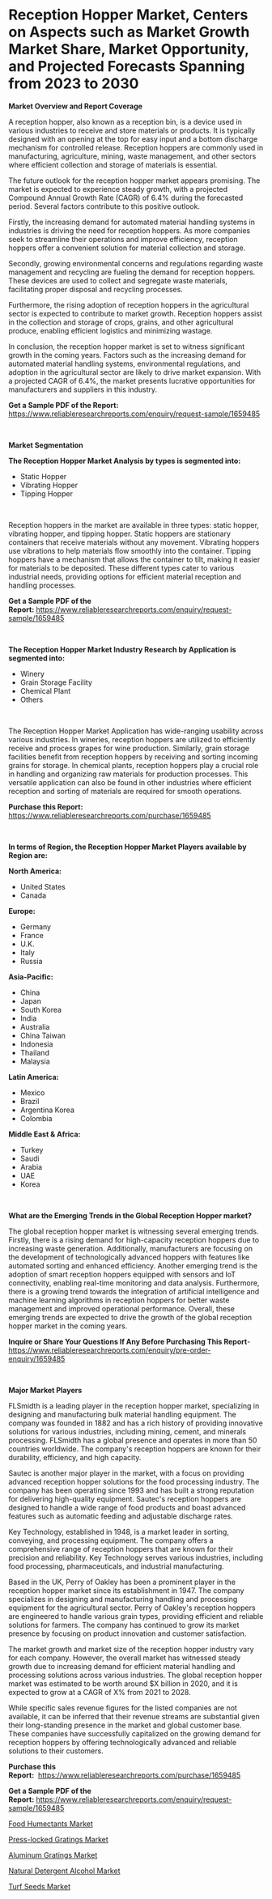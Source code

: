 <p><h1>Reception Hopper Market, Centers on Aspects such as Market Growth Market Share, Market Opportunity, and Projected Forecasts Spanning from 2023 to 2030</h1></p><p><strong>Market Overview and Report Coverage</strong></p>
<p><p>A reception hopper, also known as a reception bin, is a device used in various industries to receive and store materials or products. It is typically designed with an opening at the top for easy input and a bottom discharge mechanism for controlled release. Reception hoppers are commonly used in manufacturing, agriculture, mining, waste management, and other sectors where efficient collection and storage of materials is essential.</p><p>The future outlook for the reception hopper market appears promising. The market is expected to experience steady growth, with a projected Compound Annual Growth Rate (CAGR) of 6.4% during the forecasted period. Several factors contribute to this positive outlook.</p><p>Firstly, the increasing demand for automated material handling systems in industries is driving the need for reception hoppers. As more companies seek to streamline their operations and improve efficiency, reception hoppers offer a convenient solution for material collection and storage.</p><p>Secondly, growing environmental concerns and regulations regarding waste management and recycling are fueling the demand for reception hoppers. These devices are used to collect and segregate waste materials, facilitating proper disposal and recycling processes.</p><p>Furthermore, the rising adoption of reception hoppers in the agricultural sector is expected to contribute to market growth. Reception hoppers assist in the collection and storage of crops, grains, and other agricultural produce, enabling efficient logistics and minimizing wastage.</p><p>In conclusion, the reception hopper market is set to witness significant growth in the coming years. Factors such as the increasing demand for automated material handling systems, environmental regulations, and adoption in the agricultural sector are likely to drive market expansion. With a projected CAGR of 6.4%, the market presents lucrative opportunities for manufacturers and suppliers in this industry.</p></p>
<p><strong>Get a Sample PDF of the Report:</strong> <a href="https://www.reliableresearchreports.com/enquiry/request-sample/1659485">https://www.reliableresearchreports.com/enquiry/request-sample/1659485</a></p>
<p>&nbsp;</p>
<p><strong>Market Segmentation</strong></p>
<p><strong>The Reception Hopper Market Analysis by types is segmented into:</strong></p>
<p><ul><li>Static Hopper</li><li>Vibrating Hopper</li><li>Tipping Hopper</li></ul></p>
<p>&nbsp;</p>
<p><p>Reception hoppers in the market are available in three types: static hopper, vibrating hopper, and tipping hopper. Static hoppers are stationary containers that receive materials without any movement. Vibrating hoppers use vibrations to help materials flow smoothly into the container. Tipping hoppers have a mechanism that allows the container to tilt, making it easier for materials to be deposited. These different types cater to various industrial needs, providing options for efficient material reception and handling processes.</p></p>
<p><strong>Get a Sample PDF of the Report:</strong>&nbsp;<a href="https://www.reliableresearchreports.com/enquiry/request-sample/1659485">https://www.reliableresearchreports.com/enquiry/request-sample/1659485</a></p>
<p>&nbsp;</p>
<p><strong>The Reception Hopper Market Industry Research by Application is segmented into:</strong></p>
<p><ul><li>Winery</li><li>Grain Storage Facility</li><li>Chemical Plant</li><li>Others</li></ul></p>
<p>&nbsp;</p>
<p><p>The Reception Hopper Market Application has wide-ranging usability across various industries. In wineries, reception hoppers are utilized to efficiently receive and process grapes for wine production. Similarly, grain storage facilities benefit from reception hoppers by receiving and sorting incoming grains for storage. In chemical plants, reception hoppers play a crucial role in handling and organizing raw materials for production processes. This versatile application can also be found in other industries where efficient reception and sorting of materials are required for smooth operations.</p></p>
<p><strong>Purchase this Report:</strong>&nbsp; <a href="https://www.reliableresearchreports.com/purchase/1659485">https://www.reliableresearchreports.com/purchase/1659485</a></p>
<p>&nbsp;</p>
<p><strong>In terms of Region, the Reception Hopper Market Players available by Region are:</strong></p>
<p>
    <p> <strong> North America: </strong>
        <ul>
            <li>United States</li>
            <li>Canada</li>
        </ul>
        </p> 
    <p> <strong> Europe: </strong>
        <ul>
            <li>Germany</li>
            <li>France</li>
            <li>U.K.</li>
            <li>Italy</li>
            <li>Russia</li>
        </ul>
        </p> 
    <p> <strong> Asia-Pacific: </strong>
        <ul>
            <li>China</li>
            <li>Japan</li>
            <li>South Korea</li>
            <li>India</li>
            <li>Australia</li>
            <li>China Taiwan</li>
            <li>Indonesia</li>
            <li>Thailand</li>
            <li>Malaysia</li>
        </ul>
        </p> 
    <p> <strong> Latin America: </strong>
        <ul>
            <li>Mexico</li>
            <li>Brazil</li>
            <li>Argentina Korea</li>
            <li>Colombia</li>
        </ul>
        </p> 
    <p> <strong> Middle East & Africa: </strong>
        <ul>
            <li>Turkey</li>
            <li>Saudi</li>
            <li>Arabia</li>
            <li>UAE</li>
            <li>Korea</li>
        </ul>
    </p>
    </p>
<p>&nbsp;</p>
<p><strong>What are the Emerging Trends in the Global Reception Hopper market?</strong></p>
<p><p>The global reception hopper market is witnessing several emerging trends. Firstly, there is a rising demand for high-capacity reception hoppers due to increasing waste generation. Additionally, manufacturers are focusing on the development of technologically advanced hoppers with features like automated sorting and enhanced efficiency. Another emerging trend is the adoption of smart reception hoppers equipped with sensors and IoT connectivity, enabling real-time monitoring and data analysis. Furthermore, there is a growing trend towards the integration of artificial intelligence and machine learning algorithms in reception hoppers for better waste management and improved operational performance. Overall, these emerging trends are expected to drive the growth of the global reception hopper market in the coming years.</p></p>
<p><strong>Inquire or Share Your Questions If Any Before Purchasing This Report</strong>- <a href="https://www.reliableresearchreports.com/enquiry/pre-order-enquiry/1659485">https://www.reliableresearchreports.com/enquiry/pre-order-enquiry/1659485</a></p>
<p>&nbsp;</p>
<p><strong>Major Market Players</strong></p>
<p><p>FLSmidth is a leading player in the reception hopper market, specializing in designing and manufacturing bulk material handling equipment. The company was founded in 1882 and has a rich history of providing innovative solutions for various industries, including mining, cement, and minerals processing. FLSmidth has a global presence and operates in more than 50 countries worldwide. The company's reception hoppers are known for their durability, efficiency, and high capacity.</p><p>Sautec is another major player in the market, with a focus on providing advanced reception hopper solutions for the food processing industry. The company has been operating since 1993 and has built a strong reputation for delivering high-quality equipment. Sautec's reception hoppers are designed to handle a wide range of food products and boast advanced features such as automatic feeding and adjustable discharge rates.</p><p>Key Technology, established in 1948, is a market leader in sorting, conveying, and processing equipment. The company offers a comprehensive range of reception hoppers that are known for their precision and reliability. Key Technology serves various industries, including food processing, pharmaceuticals, and industrial manufacturing.</p><p>Based in the UK, Perry of Oakley has been a prominent player in the reception hopper market since its establishment in 1947. The company specializes in designing and manufacturing handling and processing equipment for the agricultural sector. Perry of Oakley's reception hoppers are engineered to handle various grain types, providing efficient and reliable solutions for farmers. The company has continued to grow its market presence by focusing on product innovation and customer satisfaction.</p><p>The market growth and market size of the reception hopper industry vary for each company. However, the overall market has witnessed steady growth due to increasing demand for efficient material handling and processing solutions across various industries. The global reception hopper market was estimated to be worth around $X billion in 2020, and it is expected to grow at a CAGR of X% from 2021 to 2028.</p><p>While specific sales revenue figures for the listed companies are not available, it can be inferred that their revenue streams are substantial given their long-standing presence in the market and global customer base. These companies have successfully capitalized on the growing demand for reception hoppers by offering technologically advanced and reliable solutions to their customers.</p></p>
<p><strong>Purchase this Report:</strong>&nbsp;&nbsp;<a href="https://www.reliableresearchreports.com/purchase/1659485">https://www.reliableresearchreports.com/purchase/1659485</a></p>
<p></p>
<p><strong>Get a Sample PDF of the Report:</strong>&nbsp;<a href="https://www.reliableresearchreports.com/enquiry/request-sample/1659485">https://www.reliableresearchreports.com/enquiry/request-sample/1659485</a></p>
<p><p><a href="https://medium.com/@adeafrashri2022/food-humectants-market-size-growth-forecast-2023-2030-0e77ebc5095d">Food Humectants Market</a></p><p><a href="https://www.linkedin.com/pulse/press-locked-gratings-market-share-amp-new-trends-analysis/">Press-locked Gratings Market</a></p><p><a href="https://www.linkedin.com/pulse/aluminum-gratings-market-share-amp-new-trends-analysis/">Aluminum Gratings Market</a></p><p><a href="https://www.linkedin.com/pulse/natural-detergent-alcohol-market-challenges-opportunities/">Natural Detergent Alcohol Market</a></p><p><a href="https://medium.com/@briaabshire64/turf-seeds-market-size-growth-forecast-2023-2030-ac4c2c82d1e2">Turf Seeds Market</a></p></p>